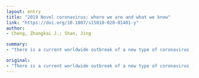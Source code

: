 ```yaml
---
layout: entry
title: "2019 Novel coronavirus: where we are and what we know"
link: "https://doi.org/10.1007/s15010-020-01401-y"
author:
- Cheng, Zhangkai J.; Shan, Jing

summary:
- "there is a current worldwide outbreak of a new type of coronavirus (2019-nCoV) It originated from Wuhan in China and has now spread to 17 other countries. Governments are under increased pressure to stop the outbreak spiraling into a global health emergency. Prepareness, transparency, and sharing of information are crucial to risk assessments and beginning outbreak control activities. This information should include reports from outbreak sites and from laboratories supporting the investigation."

original:
- "There is a current worldwide outbreak of a new type of coronavirus (2019-nCoV), which originated from Wuhan in China and has now spread to 17 other countries. Governments are under increased pressure to stop the outbreak spiraling into a global health emergency. At this stage, preparedness, transparency, and sharing of information are crucial to risk assessments and beginning outbreak control activities. This information should include reports from outbreak sites and from laboratories supporting the investigation. This paper aggregates and consolidates the virology, epidemiology, clinical management strategies from both English and Chinese literature, official news channels, and other official government documents. In addition, by fitting the number of infections with a single-term exponential model, we report that the infection is spreading at an exponential rate, with a doubling period of 1.8??days."
---
```


